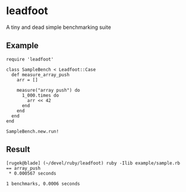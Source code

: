 # leadfoot

A tiny and dead simple benchmarking suite

## Example

    require 'leadfoot'

    class SampleBench < Leadfoot::Case
      def measure_array_push
        arr = []

        measure("array push") do
          1_000.times do
            arr << 42
          end
        end
      end
    end

    SampleBench.new.run!

## Result

    [rugek@blade] (~/devel/ruby/leadfoot) ruby -Ilib example/sample.rb
    == array_push
     * 0.000567 seconds

    1 benchmarks, 0.0006 seconds
